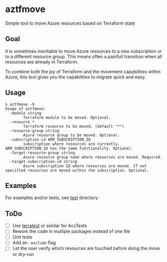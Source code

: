 # aztfmove
Simple tool to move Azure resources based on Terraform state

## Goal
It is sometimes inevitable to move Azure resources to a new subscription or to a different resource group. This means often a painfull transition when all resources are already in Terraform.

To combine both the joy of Terraform and the movement capabilities within Azure, this tool gives you the capabilities to migrate quick and easy.

## Usage
```
❯ aztfmove -h
Usage of aztfmove:
  -module string
        Terraform module to be moved. Optional.
  -resource *
        Terraform resource to be moved. (default "*")
  -resource-group string
        Azure resource group to be moved. Optional.
  -subscription-id ARM_SUBSCRIPTION_ID
        subscription where resources are currently. ARM_SUBSCRIPTION_ID has the same functionality. Optional.
  -target-resource-group string
        Azure resource group name where resources are moved. Required.
  -target-subscription-id string
        Azure subscription ID where resources are moved. If not specified resources are moved within the subscription. Optional.
```

## Examples
For examples and/or tests, see [test](https://github.com/aristosvo/aztfmove/tree/main/test) directory.

## ToDo
- [ ] Use [terratest](https://terratest.gruntwork.io) or similar for AccTests
- [ ] Rework the code in multiple packages instead of one file
- [ ] Unit tests
- [ ] Add an `-exclude` flag
- [ ] Let the user verify which resources are touched before doing the move or dry-run 
